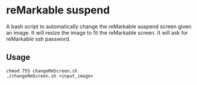 # reMarkable suspend

A bash script to automatically change the reMarkable suspend screen given an image.
It will resize the image to fit the reMarkable screen. It will ask for reMarkable ssh password.

## Usage
```
chmod 755 changeRmScreen.sh
./changeRmScreen.sh <input_image>
```